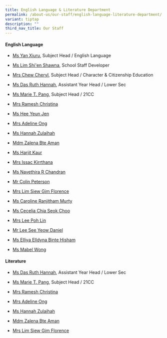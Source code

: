 ```yaml
---
title: English Language & Literature Department
permalink: /about-us/our-staff/english-language-literature-department/
variant: tiptap
description: ""
third_nav_title: Our Staff
---
```

<h4><strong>English Language</strong></h4>
<ul data-tight="true" class="tight">
<li>
<p><a href="mailto:yan_xiuru@moe.edu.sg" rel="noopener nofollow" target="_blank">Ms Yan Xiuru</a>,
Subject Head / English Language</p>
</li>
<li>
<p><a href="mailto:lim_shi_en_shawna@moe.edu.sg" rel="noopener nofollow" target="_blank">Ms Lim Shi'en Shawna</a>,
School Staff Developer</p>
</li>
<li>
<p><a href="mailto:tan_jue_ling_cheryl@moe.edu.sg" rel="noopener nofollow" target="_blank">Mrs Chew Cheryl</a>,
Subject Head / Character &amp; Citizenship Education</p>
</li>
<li>
<p><a href="mailto:das_ruth_hannah@moe.edu.sg" rel="noopener nofollow" target="_blank">Ms Das Ruth Hannah</a>,
Assistant Year Head / Lower Sec</p>
</li>
<li>
<p><a href="mailto:pang_li_en_marie-therese@moe.edu.sg" rel="noopener nofollow" target="_blank">Ms Marie T. Pang</a>,
Subject Head / 21CC</p>
</li>
<li>
<p><a href="mailto:ramesh_maria_christina@moe.edu.sg" rel="noopener nofollow" target="_blank">Mrs Ramesh Christina</a>
</p>
</li>
<li>
<p><a href="mailto:hee_yeun_jen@moe.edu.sg" rel="noopener nofollow" target="_blank">Ms Hee Yeun Jen</a>
</p>
</li>
<li>
<p><a href="mailto:ng_su_mei_adeline@moe.edu.sg" rel="noopener nofollow" target="_blank">Mrs Adeline Ong</a>
</p>
</li>
<li>
<p><a href="mailto:hannah_zulaihah@schools.gov.sg" rel="noopener nofollow" target="_blank">Ms Hannah Zulaihah</a>
</p>
</li>
<li>
<p><a href="mailto:zalena_aman@moe.edu.sg" rel="noopener nofollow" target="_blank">Mdm Zalena Bte Aman</a>
</p>
</li>
<li>
<p><a href="mailto:harjit_kaur_mindar_singh@moe.edu.sg" rel="noopener nofollow" target="_blank">Ms Harjit Kaur</a>
</p>
</li>
<li>
<p><a href="mailto:kirrthana_krishnamoorthy@schools.gov.sg" rel="noopener nofollow" target="_blank">Mrs Issac Kirrthana</a>
</p>
</li>
<li>
<p><a href="mailto:navethira_r_chandran@moe.edu.sg" rel="noopener nofollow" target="_blank">Ms Navethira R Chandran</a>
</p>
</li>
<li>
<p><a href="mailto:peterson_ramsay_colin@moe.edu.sg" rel="noopener nofollow" target="_blank">Mr Colin Peterson</a>
</p>
</li>
<li>
<p><a href="mailto:lim_siew_gim_florence@moe.edu.sg" rel="noopener nofollow" target="_blank">Mrs Lim Siew Gim Florence</a>
</p>
</li>
<li>
<p><a href="mailto:caroline_ranjitham_murty@moe.edu.sg" rel="noopener nofollow" target="_blank">Ms Caroline Ranjitham Murty</a>
</p>
</li>
<li>
<p><a href="mailto:cecilia_chia_seok_choo_a@moe.edu.sg" rel="noopener nofollow" target="_blank">Ms Cecelia Chia Seok Choo</a>
</p>
</li>
<li>
<p><a href="mailto:lee_poh_lin_nee@moe.edu.sg" rel="noopener nofollow" target="_blank">Mrs Lee Poh Lin</a>
</p>
</li>
<li>
<p><a href="mailto:lee_see_yeow_daniel@moe.edu.sg" rel="noopener nofollow" target="_blank">Mr Lee See Yeow Daniel</a>
</p>
</li>
<li>
<p><a href="mailto:elliya_elldyna_hisham@moe.edu.sg" rel="noopener nofollow" target="_blank">Ms Elliya Elldyna Binte Hisham</a>
</p>
</li>
<li>
<p><a href="mailto:wong_xin_yuan_mabel@moe.edu.sg" rel="noopener nofollow" target="_blank">Ms Mabel Wong</a>
</p>
</li>
</ul>
<h4><strong>Literature</strong></h4>
<ul data-tight="true" class="tight">
<li>
<p><a href="mailto:das_ruth_hannah@moe.edu.sg" rel="noopener nofollow" target="_blank">Ms Das Ruth Hannah</a>,
Assistant Year Head / Lower Sec</p>
</li>
<li>
<p><a href="mailto:pang_li_en_marie-therese@moe.edu.sg" rel="noopener nofollow" target="_blank">Ms Marie T. Pang</a>,
Subject Head / 21CC</p>
</li>
<li>
<p><a href="mailto:ramesh_maria_christina@moe.edu.sg" rel="noopener nofollow" target="_blank">Mrs Ramesh Christina</a>
</p>
</li>
<li>
<p><a href="mailto:ng_su_mei_adeline@moe.edu.sg" rel="noopener nofollow" target="_blank">Mrs Adeline Ong</a>
</p>
</li>
<li>
<p><a href="mailto:hannah_zulaihah@schools.gov.sg" rel="noopener nofollow" target="_blank">Ms Hannah Zulaihah</a>
</p>
</li>
<li>
<p><a href="mailto:zalena_aman@moe.edu.sg" rel="noopener nofollow" target="_blank">Mdm Zalena Bte Aman</a>
</p>
</li>
<li>
<p><a href="mailto:lim_siew_gim_florence@moe.edu.sg" rel="noopener nofollow" target="_blank">Mrs Lim Siew Gim Florence</a>
</p>
</li>
</ul>
<p></p>